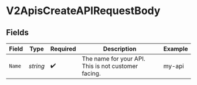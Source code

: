 # V2ApisCreateAPIRequestBody


## Fields

| Field                                               | Type                                                | Required                                            | Description                                         | Example                                             |
| --------------------------------------------------- | --------------------------------------------------- | --------------------------------------------------- | --------------------------------------------------- | --------------------------------------------------- |
| `Name`                                              | *string*                                            | :heavy_check_mark:                                  | The name for your API. This is not customer facing. | my-api                                              |